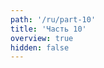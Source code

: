 ```yaml
---
path: '/ru/part-10'
title: 'Часть 10'
overview: true
hidden: false
---
```


<pages-in-this-section></pages-in-this-section>

<exercises-in-this-section></exercises-in-this-section>